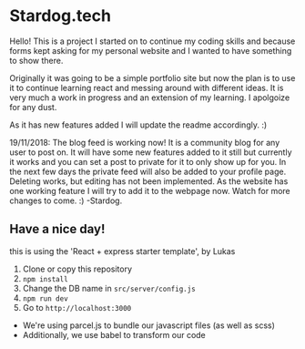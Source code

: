 # Stardog.tech

Hello! This is a project I started on to continue my coding skills and because  forms kept asking for my personal website and I wanted to have something to show there. 

Originally it was going to be a simple portfolio site but now the plan is to use it to continue learning react and messing around with different ideas. It is very much a work in progress and an extension of my learning. I apolgoize for any dust.

As it has new features added I will update the readme accordingly. :)

19/11/2018: The blog feed is working now! It is a community blog for any user to post on. It will have some new features added to it still but currently it works and you can set a post to private for it to only show up for you. In the next few days the private feed will also be added to your profile page. Deleting works, but editing has not been implemented. As the website has one working feature I will try to add it to the webpage now. Watch for more changes to come. :) -Stardog.

 ## Have a nice day!


this is using the 'React + express starter template', by Lukas

1. Clone or copy this repository
2. `npm install`
3. Change the DB name in `src/server/config.js`
4. `npm run dev`
5. Go to `http://localhost:3000`

-   We're using parcel.js to bundle our javascript files (as well as scss)
-   Additionally, we use babel to transform our code


